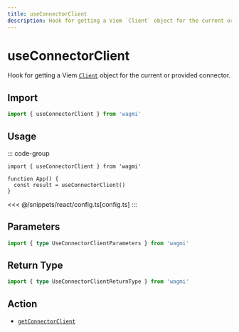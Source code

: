 ```yaml
---
title: useConnectorClient
description: Hook for getting a Viem `Client` object for the current or provided connector.
---
```


# useConnectorClient

Hook for getting a Viem [`Client`](https://viem.sh/docs/clients/custom.html) object for the current or provided connector.

## Import

```ts
import { useConnectorClient } from 'wagmi'
```

## Usage

::: code-group
```tsx [index.tsx]
import { useConnectorClient } from 'wagmi'

function App() {
  const result = useConnectorClient()
}
```
<<< @/snippets/react/config.ts[config.ts]
:::

## Parameters

```ts
import { type UseConnectorClientParameters } from 'wagmi'
```

## Return Type

```ts
import { type UseConnectorClientReturnType } from 'wagmi'
```

## Action

- [`getConnectorClient`](/core/api/actions/getConnectorClient)
